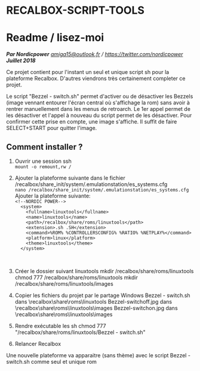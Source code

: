 ﻿RECALBOX-SCRIPT-TOOLS
==============================
# Readme / lisez-moi
***Par Nordicpower***
*amiga15@outlook.fr / https://twitter.com/nordicpower*
***Juillet 2018***

Ce projet contient pour l'instant un seul et unique script sh pour la plateforme Recalbox. D'autres viendrons très certainement completer ce projet.

Le script "Bezzel - switch.sh" permet d'activer ou de désactiver les Bezzels (image vennant entourer l'écran central où s'affichage la rom) sans avoir à rentrer manuellement dans les menus de retroarch. Le 1er appel permet de les désactiver et l'appel à nouveau du script permet de les désactiver. Pour confirmer cette prise en compte, une image s'affiche. Il suffit de faire SELECT+START pour quitter l'image.

##  Comment installer ?

 1. Ouvrir une session ssh<br />
`mount -o remount,rw /`<br />

2. Ajouter la plateforme suivante dans le fichier /recalbox/share_init/system/.emulationstation/es_systems.cfg<br />
`nano /recalbox/share_init/system/.emulationstation/es_systems.cfg`<br />
Ajouter la plateforme suivante:<br />
`<!--NORDIC POWER-->`<br />
`  <system>`<br />
`    <fullname>linuxtools</fullname>`<br />
`    <name>linuxtools</name>`<br />
`    <path>/recalbox/share/roms/linuxtools</path>`<br />
`    <extension>.sh .SH</extension>`<br />
`    <command>%ROM% %CONTROLLERSCONFIG% %RATIO% %NETPLAY%</command>`<br />
`    <platform>linux</platform>`<br />
`    <theme>linuxtools</theme>`<br />
`  </system>`<br />
<br />

3. Créer le dossier suivant linuxtools
mkdir /recalbox/share/roms/linuxtools
chmod 777 /recalbox/share/roms/linuxtools
mkdir /recalbox/share/roms/linuxtools/images

4. Copier les fichiers du projet par le partage Windows
Bezzel - switch.sh dans \\recalbox\share\roms\linuxtools
Bezzel-switchoff.jpg dans \\recalbox\share\roms\linuxtools\images
Bezzel-switchon.jpg dans \\recalbox\share\roms\linuxtools\images

5. Rendre exécutable les sh
chmod 777 "/recalbox/share/roms/linuxtools/Bezzel - switch.sh"

6. Relancer Recalbox

Une nouvelle plateforme va apparaitre (sans thème) avec le script Bezzel - switch.sh comme seul et unique rom
